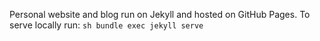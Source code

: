 Personal website and blog run on Jekyll and hosted on GitHub Pages. To serve locally run:
    ```sh
    bundle exec jekyll serve
    ```
  
